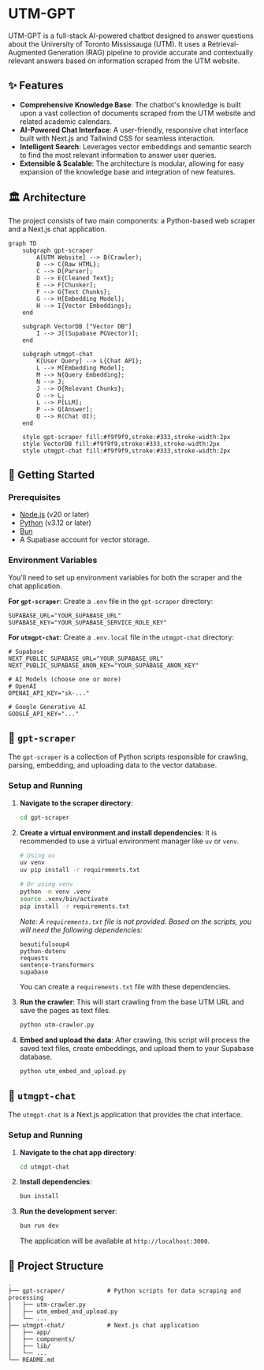 # UTM-GPT

UTM-GPT is a full-stack AI-powered chatbot designed to answer questions about the University of Toronto Mississauga (UTM). It uses a Retrieval-Augmented Generation (RAG) pipeline to provide accurate and contextually relevant answers based on information scraped from the UTM website.

## ✨ Features

- **Comprehensive Knowledge Base**: The chatbot's knowledge is built upon a vast collection of documents scraped from the UTM website and related academic calendars.
- **AI-Powered Chat Interface**: A user-friendly, responsive chat interface built with Next.js and Tailwind CSS for seamless interaction.
- **Intelligent Search**: Leverages vector embeddings and semantic search to find the most relevant information to answer user queries.
- **Extensible & Scalable**: The architecture is modular, allowing for easy expansion of the knowledge base and integration of new features.

## 🏛️ Architecture

The project consists of two main components: a Python-based web scraper and a Next.js chat application.

```mermaid
graph TD
    subgraph gpt-scraper
        A[UTM Website] --> B(Crawler);
        B --> C{Raw HTML};
        C --> D[Parser];
        D --> E{Cleaned Text};
        E --> F[Chunker];
        F --> G{Text Chunks};
        G --> H[Embedding Model];
        H --> I{Vector Embeddings};
    end

    subgraph VectorDB ["Vector DB"]
        I --> J[(Supabase PGVector)];
    end

    subgraph utmgpt-chat
        K[User Query] --> L{Chat API};
        L --> M[Embedding Model];
        M --> N{Query Embedding};
        N --> J;
        J --> O{Relevant Chunks};
        O --> L;
        L --> P[LLM];
        P --> Q[Answer];
        Q --> R(Chat UI);
    end

    style gpt-scraper fill:#f9f9f9,stroke:#333,stroke-width:2px
    style VectorDB fill:#f9f9f9,stroke:#333,stroke-width:2px
    style utmgpt-chat fill:#f9f9f9,stroke:#333,stroke-width:2px
```

## 🚀 Getting Started

### Prerequisites

- [Node.js](https://nodejs.org/en/) (v20 or later)
- [Python](https://www.python.org/downloads/) (v3.12 or later)
- [Bun](https://bun.sh/)
- A Supabase account for vector storage.

### Environment Variables

You'll need to set up environment variables for both the scraper and the chat application.

**For `gpt-scraper`**: Create a `.env` file in the `gpt-scraper` directory:

```
SUPABASE_URL="YOUR_SUPABASE_URL"
SUPABASE_KEY="YOUR_SUPABASE_SERVICE_ROLE_KEY"
```

**For `utmgpt-chat`**: Create a `.env.local` file in the `utmgpt-chat` directory:

```
# Supabase
NEXT_PUBLIC_SUPABASE_URL="YOUR_SUPABASE_URL"
NEXT_PUBLIC_SUPABASE_ANON_KEY="YOUR_SUPABASE_ANON_KEY"

# AI Models (choose one or more)
# OpenAI
OPENAI_API_KEY="sk-..."

# Google Generative AI
GOOGLE_API_KEY="..."

```

## 🐍 `gpt-scraper`

The `gpt-scraper` is a collection of Python scripts responsible for crawling, parsing, embedding, and uploading data to the vector database.

### Setup and Running

1.  **Navigate to the scraper directory**:

    ```bash
    cd gpt-scraper
    ```

2.  **Create a virtual environment and install dependencies**:
    It is recommended to use a virtual environment manager like `uv` or `venv`.

    ```bash
    # Using uv
    uv venv
    uv pip install -r requirements.txt

    # Or using venv
    python -m venv .venv
    source .venv/bin/activate
    pip install -r requirements.txt
    ```

    _Note: A `requirements.txt` file is not provided. Based on the scripts, you will need the following dependencies:_

    ```
    beautifulsoup4
    python-dotenv
    requests
    sentence-transformers
    supabase
    ```

    You can create a `requirements.txt` file with these dependencies.

3.  **Run the crawler**:
    This will start crawling from the base UTM URL and save the pages as text files.

    ```bash
    python utm-crawler.py
    ```

4.  **Embed and upload the data**:
    After crawling, this script will process the saved text files, create embeddings, and upload them to your Supabase database.
    ```bash
    python utm_embed_and_upload.py
    ```

## 💬 `utmgpt-chat`

The `utmgpt-chat` is a Next.js application that provides the chat interface.

### Setup and Running

1.  **Navigate to the chat app directory**:

    ```bash
    cd utmgpt-chat
    ```

2.  **Install dependencies**:

    ```bash
    bun install
    ```

3.  **Run the development server**:

    ```bash
    bun run dev
    ```

    The application will be available at `http://localhost:3000`.

## 📂 Project Structure

```
.
├── gpt-scraper/            # Python scripts for data scraping and processing
│   ├── utm-crawler.py
│   ├── utm_embed_and_upload.py
│   └── ...
├── utmgpt-chat/            # Next.js chat application
│   ├── app/
│   ├── components/
│   ├── lib/
│   └── ...
└── README.md
```
